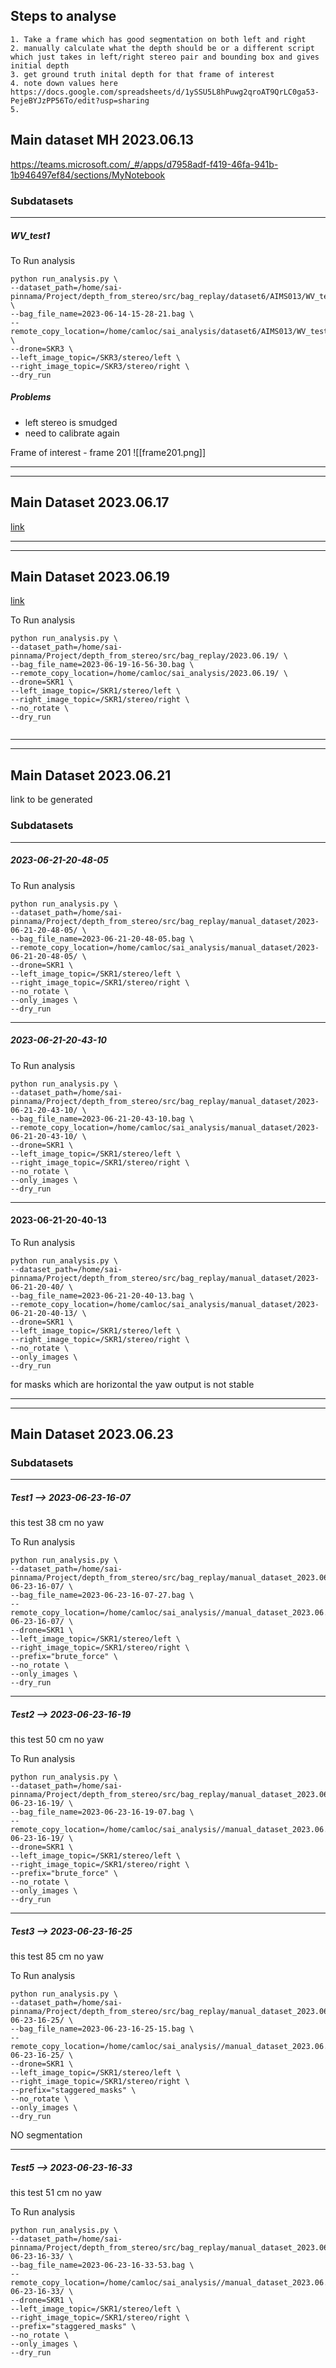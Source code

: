 ## Steps to analyse 
```
1. Take a frame which has good segmentation on both left and right
2. manually calculate what the depth should be or a different script which just takes in left/right stereo pair and bounding box and gives initial depth
3. get ground truth inital depth for that frame of interest 
4. note down values here https://docs.google.com/spreadsheets/d/1ySSU5L8hPuwg2qroAT9QrLC0ga53-PejeBYJzPP56To/edit?usp=sharing
5. 
```


## Main dataset MH 2023.06.13
https://teams.microsoft.com/_#/apps/d7958adf-f419-46fa-941b-1b946497ef84/sections/MyNotebook


### Subdatasets
----
##### WV_test1

To Run analysis 
```
python run_analysis.py \
--dataset_path=/home/sai-pinnama/Project/depth_from_stereo/src/bag_replay/dataset6/AIMS013/WV_test1/ \
--bag_file_name=2023-06-14-15-28-21.bag \
--remote_copy_location=/home/camloc/sai_analysis/dataset6/AIMS013/WV_test1/ \
--drone=SKR3 \
--left_image_topic=/SKR3/stereo/left \
--right_image_topic=/SKR3/stereo/right \
--dry_run

```

##### Problems 
- left stereo is smudged 
- need to calibrate again 

Frame of interest - frame 201
![[frame201.png]]

---
---

## Main Dataset 2023.06.17

[link](https://nokianam.sharepoint.com/sites/BellLabsAeroFarmsInternal/Shared%20Documents/Forms/AllItems.aspx?csf=1&web=1&e=CO3641&cid=69278ce7%2Da8c5%2D4905%2D8efb%2D187b82e31733&RootFolder=%2Fsites%2FBellLabsAeroFarmsInternal%2FShared%20Documents%2FCustomer%20Use%20Cases%2FWarehouse%20Monitoring%2FGraybar%2FGraybar%2DCranbury%2DNJ%2F2023616%5Fvisit&FolderCTID=0x01200014CFCFA45E696148B6EAC454AC4969A3)

---
---

## Main Dataset 2023.06.19

[link]([6_19](https://nokianam.sharepoint.com/:f:/s/BellLabsAeroFarmsInternal-MediumDrone/EpH2ZqMlawRIpM2s9JPwoQwBx2gpoCIDlJh-9F7brOUiVw?email=sai.pinnama_raju%40nokia.com&e=Ln5RYJ))

To Run analysis 
```
python run_analysis.py \
--dataset_path=/home/sai-pinnama/Project/depth_from_stereo/src/bag_replay/2023.06.19/ \
--bag_file_name=2023-06-19-16-56-30.bag \
--remote_copy_location=/home/camloc/sai_analysis/2023.06.19/ \
--drone=SKR1 \
--left_image_topic=/SKR1/stereo/left \
--right_image_topic=/SKR1/stereo/right \
--no_rotate \
--dry_run


```

---
---


## Main Dataset 2023.06.21

link to be generated

### Subdatasets
---
##### 2023-06-21-20-48-05

To Run analysis 
```
python run_analysis.py \
--dataset_path=/home/sai-pinnama/Project/depth_from_stereo/src/bag_replay/manual_dataset/2023-06-21-20-48-05/ \
--bag_file_name=2023-06-21-20-48-05.bag \
--remote_copy_location=/home/camloc/sai_analysis/manual_dataset/2023-06-21-20-48-05/ \
--drone=SKR1 \
--left_image_topic=/SKR1/stereo/left \
--right_image_topic=/SKR1/stereo/right \
--no_rotate \
--only_images \
--dry_run

```


----
##### 2023-06-21-20-43-10

To Run analysis 
```
python run_analysis.py \
--dataset_path=/home/sai-pinnama/Project/depth_from_stereo/src/bag_replay/manual_dataset/2023-06-21-20-43-10/ \
--bag_file_name=2023-06-21-20-43-10.bag \
--remote_copy_location=/home/camloc/sai_analysis/manual_dataset/2023-06-21-20-43-10/ \
--drone=SKR1 \
--left_image_topic=/SKR1/stereo/left \
--right_image_topic=/SKR1/stereo/right \
--no_rotate \
--only_images \
--dry_run

```


----
#### 2023-06-21-20-40-13

To Run analysis 
```
python run_analysis.py \
--dataset_path=/home/sai-pinnama/Project/depth_from_stereo/src/bag_replay/manual_dataset/2023-06-21-20-40/ \
--bag_file_name=2023-06-21-20-40-13.bag \
--remote_copy_location=/home/camloc/sai_analysis/manual_dataset/2023-06-21-20-40-13/ \
--drone=SKR1 \
--left_image_topic=/SKR1/stereo/left \
--right_image_topic=/SKR1/stereo/right \
--no_rotate \
--only_images \
--dry_run

```

for masks which are horizontal the yaw output is not stable

----
---
## Main Dataset 2023.06.23



### Subdatasets
---
##### Test1 --> 2023-06-23-16-07


this test 38 cm 
no yaw

To Run analysis 
```
python run_analysis.py \
--dataset_path=/home/sai-pinnama/Project/depth_from_stereo/src/bag_replay/manual_dataset_2023.06.23/2023-06-23-16-07/ \
--bag_file_name=2023-06-23-16-07-27.bag \
--remote_copy_location=/home/camloc/sai_analysis//manual_dataset_2023.06.23/2023-06-23-16-07/ \
--drone=SKR1 \
--left_image_topic=/SKR1/stereo/left \
--right_image_topic=/SKR1/stereo/right \
--prefix="brute_force" \
--no_rotate \
--only_images \
--dry_run
```

----
##### Test2 --> 2023-06-23-16-19


this test 50 cm 
no yaw

To Run analysis 
```
python run_analysis.py \
--dataset_path=/home/sai-pinnama/Project/depth_from_stereo/src/bag_replay/manual_dataset_2023.06.23/2023-06-23-16-19/ \
--bag_file_name=2023-06-23-16-19-07.bag \
--remote_copy_location=/home/camloc/sai_analysis//manual_dataset_2023.06.23/2023-06-23-16-19/ \
--drone=SKR1 \
--left_image_topic=/SKR1/stereo/left \
--right_image_topic=/SKR1/stereo/right \
--prefix="brute_force" \
--no_rotate \
--only_images \
--dry_run
```


----
##### Test3 --> 2023-06-23-16-25


this test 85 cm 
no yaw

To Run analysis 
```
python run_analysis.py \
--dataset_path=/home/sai-pinnama/Project/depth_from_stereo/src/bag_replay/manual_dataset_2023.06.23/2023-06-23-16-25/ \
--bag_file_name=2023-06-23-16-25-15.bag \
--remote_copy_location=/home/camloc/sai_analysis//manual_dataset_2023.06.23/2023-06-23-16-25/ \
--drone=SKR1 \
--left_image_topic=/SKR1/stereo/left \
--right_image_topic=/SKR1/stereo/right \
--prefix="staggered_masks" \
--no_rotate \
--only_images \
--dry_run
```

NO segmentation 

----
##### Test5 --> 2023-06-23-16-33


this test 51 cm 
no yaw

To Run analysis 
```
python run_analysis.py \
--dataset_path=/home/sai-pinnama/Project/depth_from_stereo/src/bag_replay/manual_dataset_2023.06.23/2023-06-23-16-33/ \
--bag_file_name=2023-06-23-16-33-53.bag \
--remote_copy_location=/home/camloc/sai_analysis//manual_dataset_2023.06.23/2023-06-23-16-33/ \
--drone=SKR1 \
--left_image_topic=/SKR1/stereo/left \
--right_image_topic=/SKR1/stereo/right \
--prefix="staggered_masks" \
--no_rotate \
--only_images \
--dry_run
```
